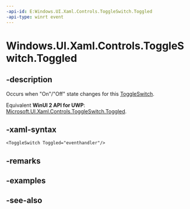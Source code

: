 ```yaml
---
-api-id: E:Windows.UI.Xaml.Controls.ToggleSwitch.Toggled
-api-type: winrt event
---
```


<!-- Event syntax
public event Windows.UI.Xaml.RoutedEventHandler Toggled
-->

# Windows.UI.Xaml.Controls.ToggleSwitch.Toggled

## -description
Occurs when "On"/"Off" state changes for this [ToggleSwitch](toggleswitch.md).

Equivalent **WinUI 2 API for UWP**: [Microsoft.UI.Xaml.Controls.ToggleSwitch.Toggled](/windows/winui/api/microsoft.ui.xaml.controls.toggleswitch.toggled).

## -xaml-syntax
```xaml
<ToggleSwitch Toggled="eventhandler"/>
```


## -remarks

## -examples

## -see-also
